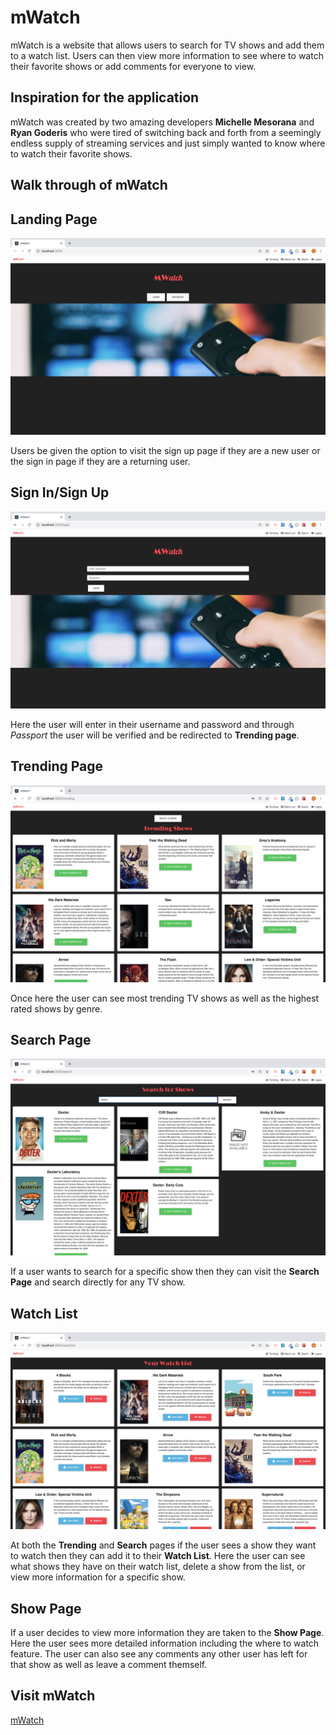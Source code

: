 # mWatch

mWatch is a website that allows users to search for TV shows and add them to a watch list. Users can then view more information to see where to watch their favorite shows or add comments for everyone to view.

## Inspiration for the application
mWatch was created by two amazing developers **Michelle Mesorana** and **Ryan Goderis** who were tired of switching back and forth from a seemingly endless supply of streaming services and just simply wanted to know where to watch their favorite shows.

## Walk through of mWatch

## Landing Page
![Landing Page](./client/public/Images/mWatch_Landing.png)

Users be given the option to visit the sign up page if they are a new user or the sign in page if they are a returning user.

## Sign In/Sign Up
![Landing Page](./client/public/Images/mWatch_SignIn.png)

Here the user will enter in their username and password and through *Passport* the user will be verified and be redirected to **Trending page**.

## Trending Page
![Landing Page](./client/public/Images/mWatch_Trending.png)

Once here the user can see most trending TV shows as well as the highest rated shows by genre.

## Search Page
![Landing Page](./client/public/Images/mWatch_Search.png)

If a user wants to search for a specific show then they can visit the **Search Page** and search directly for any TV show.

## Watch List
![Landing Page](./client/public/Images/mWatch_WatchList.png)

At both the **Trending** and **Search** pages if the user sees a show they want to watch then they can add it to their **Watch List**.  Here the user can see what shows they have on their watch list, delete a show from the list, or view more information for a specific show.

## Show Page

If a user decides to view more information they are taken to the **Show Page**.  Here the user sees more detailed information including the where to watch feature.  The user can also see any comments any other user has left for that show as well as leave a comment themself.

## Visit mWatch
[mWatch](https://mwatch.herokuapp.com/)

